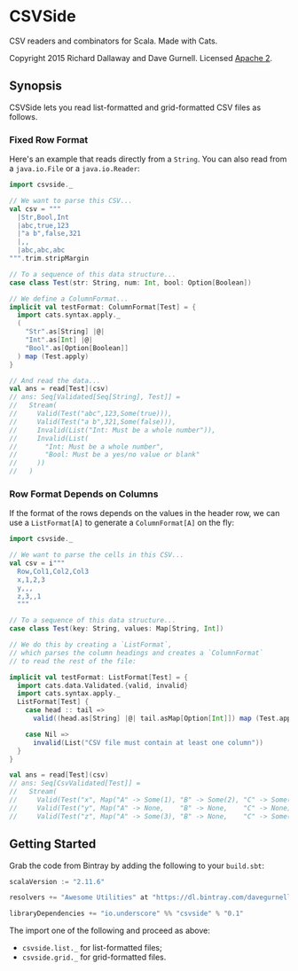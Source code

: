 # CSVSide

CSV readers and combinators for Scala. Made with Cats.

Copyright 2015 Richard Dallaway and Dave Gurnell. Licensed [Apache 2][license].

## Synopsis

CSVSide lets you read list-formatted and grid-formatted CSV files as follows.

### Fixed Row Format

Here's an example that reads directly from a `String`.
You can also read from a `java.io.File` or a `java.io.Reader`:

~~~ scala
import csvside._

// We want to parse this CSV...
val csv = """
  |Str,Bool,Int
  |abc,true,123
  |"a b",false,321
  |,,
  |abc,abc,abc
""".trim.stripMargin

// To a sequence of this data structure...
case class Test(str: String, num: Int, bool: Option[Boolean])

// We define a ColumnFormat...
implicit val testFormat: ColumnFormat[Test] = {
  import cats.syntax.apply._
  (
    "Str".as[String] |@|
    "Int".as[Int] |@|
    "Bool".as[Option[Boolean]]
  ) map (Test.apply)
}

// And read the data...
val ans = read[Test](csv)
// ans: Seq[Validated[Seq[String], Test]] =
//   Stream(
//     Valid(Test("abc",123,Some(true))),
//     Valid(Test("a b",321,Some(false))),
//     Invalid(List("Int: Must be a whole number")),
//     Invalid(List(
//       "Int: Must be a whole number",
//       "Bool: Must be a yes/no value or blank"
//     ))
//   )
~~~

### Row Format Depends on Columns

If the format of the rows depends on the values in the header row,
we can use a `ListFormat[A]` to generate a `ColumnFormat[A]` on the fly:

~~~ scala
import csvside._

// We want to parse the cells in this CSV...
val csv = i"""
  Row,Col1,Col2,Col3
  x,1,2,3
  y,,,
  z,3,,1
  """

// To a sequence of this data structure...
case class Test(key: String, values: Map[String, Int])

// We do this by creating a `ListFormat`,
// which parses the column headings and creates a `ColumnFormat`
// to read the rest of the file:

implicit val testFormat: ListFormat[Test] = {
  import cats.data.Validated.{valid, invalid}
  import cats.syntax.apply._
  ListFormat[Test] {
    case head :: tail =>
      valid((head.as[String] |@| tail.asMap[Option[Int]]) map (Test.apply))

    case Nil =>
      invalid(List("CSV file must contain at least one column"))
  }
}

val ans = read[Test](csv)
// ans: Seq[CsvValidated[Test]] =
//   Stream(
//     Valid(Test("x", Map("A" -> Some(1), "B" -> Some(2), "C" -> Some(3)))),
//     Valid(Test("y", Map("A" -> None,    "B" -> None,    "C" -> None))),
//     Valid(Test("z", Map("A" -> Some(3), "B" -> None,    "C" -> Some(1)))))
~~~

## Getting Started

Grab the code from Bintray by adding the following to your `build.sbt`:

~~~ scala
scalaVersion := "2.11.6"

resolvers += "Awesome Utilities" at "https://dl.bintray.com/davegurnell/maven"

libraryDependencies += "io.underscore" %% "csvside" % "0.1"
~~~

The import one of the following and proceed as above:

 - `csvside.list._` for list-formatted files;
 - `csvside.grid._` for grid-formatted files.

[license]: http://www.apache.org/licenses/LICENSE-2.0
